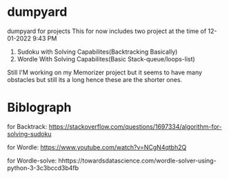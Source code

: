 # dumpyard
dumpyard for projects
This for now includes two project at the time of 12-01-2022 9:43 PM
1) Sudoku with Solving Capabilites(Backtracking Basically)
2) Wordle With Solving Capabilites(Basic Stack-queue/loops-list)

Still I'M working on my Memorizer project but it seems to have many obstacles but still its a long
hence these are the shorter ones.

# Biblograph

for Backtrack:
https://stackoverflow.com/questions/1697334/algorithm-for-solving-sudoku

for Wordle:
https://www.youtube.com/watch?v=NCgN4qtbh2Q

for Wordle-solve:
hhttps://towardsdatascience.com/wordle-solver-using-python-3-3c3bccd3b4fb

